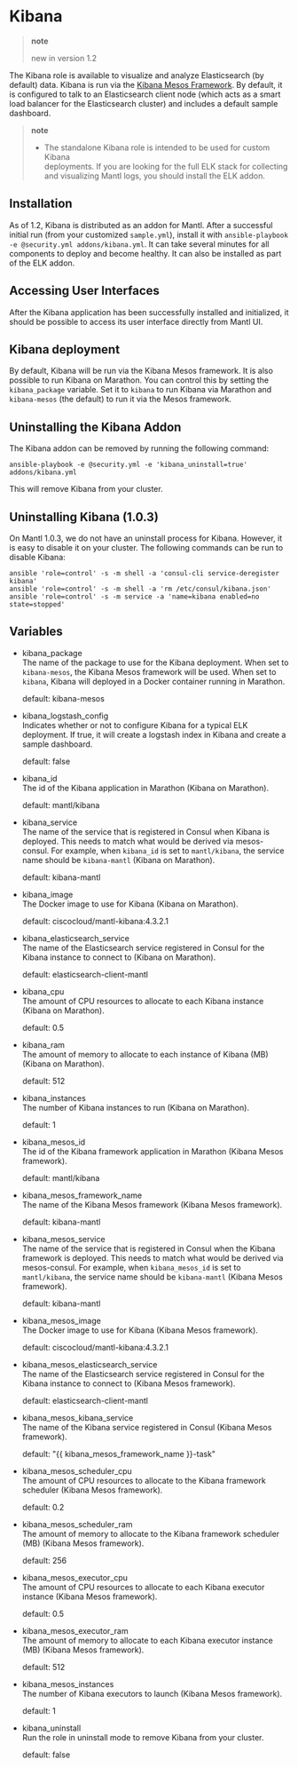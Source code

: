 # Kibana

> **note**
> 
> new in version 1.2

The Kibana role is available to visualize and analyze Elasticsearch (by
default) data. Kibana is run via the [Kibana Mesos
Framework](https://github.com/mesos/kibana). By default, it is
configured to talk to an Elasticsearch client node (which acts as a
smart load balancer for the Elasticsearch cluster) and includes a
default sample dashboard.

> **note**
> 
>   - The standalone Kibana role is intended to be used for custom
>     Kibana  
>     deployments. If you are looking for the full ELK stack for
>     collecting and visualizing Mantl logs, you should install the ELK
>     addon.

## Installation

As of 1.2, Kibana is distributed as an addon for Mantl. After a
successful initial run (from your customized `sample.yml`), install it
with `ansible-playbook -e @security.yml addons/kibana.yml`. It can take
several minutes for all components to deploy and become healthy. It can
also be installed as part of the ELK addon.

## Accessing User Interfaces

After the Kibana application has been successfully installed and
initialized, it should be possible to access its user interface directly
from Mantl UI.

## Kibana deployment

By default, Kibana will be run via the Kibana Mesos framework. It is
also possible to run Kibana on Marathon. You can control this by setting
the `kibana_package` variable. Set it to `kibana` to run Kibana via
Marathon and `kibana-mesos` (the default) to run it via the Mesos
framework.

## Uninstalling the Kibana Addon

The Kibana addon can be removed by running the following
command:

``` sourceCode shell
ansible-playbook -e @security.yml -e 'kibana_uninstall=true' addons/kibana.yml
```

This will remove Kibana from your cluster.

## Uninstalling Kibana (1.0.3)

On Mantl 1.0.3, we do not have an uninstall process for Kibana. However,
it is easy to disable it on your cluster. The following commands can be
run to disable
Kibana:

``` sourceCode shell
ansible 'role=control' -s -m shell -a 'consul-cli service-deregister kibana'
ansible 'role=control' -s -m shell -a 'rm /etc/consul/kibana.json'
ansible 'role=control' -s -m service -a 'name=kibana enabled=no state=stopped'
```

## Variables

  - kibana\_package  
    The name of the package to use for the Kibana deployment. When set
    to `kibana-mesos`, the Kibana Mesos framework will be used. When set
    to `kibana`, Kibana will deployed in a Docker container running in
    Marathon.
    
    default: kibana-mesos

  - kibana\_logstash\_config  
    Indicates whether or not to configure Kibana for a typical ELK
    deployment. If true, it will create a logstash index in Kibana and
    create a sample dashboard.
    
    default: false

  - kibana\_id  
    The id of the Kibana application in Marathon (Kibana on Marathon).
    
    default: mantl/kibana

  - kibana\_service  
    The name of the service that is registered in Consul when Kibana is
    deployed. This needs to match what would be derived via
    mesos-consul. For example, when `kibana_id` is set to
    `mantl/kibana`, the service name should be `kibana-mantl` (Kibana on
    Marathon).
    
    default: kibana-mantl

  - kibana\_image  
    The Docker image to use for Kibana (Kibana on Marathon).
    
    default: ciscocloud/mantl-kibana:4.3.2.1

  - kibana\_elasticsearch\_service  
    The name of the Elasticsearch service registered in Consul for the
    Kibana instance to connect to (Kibana on Marathon).
    
    default: elasticsearch-client-mantl

  - kibana\_cpu  
    The amount of CPU resources to allocate to each Kibana instance
    (Kibana on Marathon).
    
    default: 0.5

  - kibana\_ram  
    The amount of memory to allocate to each instance of Kibana (MB)
    (Kibana on Marathon).
    
    default: 512

  - kibana\_instances  
    The number of Kibana instances to run (Kibana on Marathon).
    
    default: 1

  - kibana\_mesos\_id  
    The id of the Kibana framework application in Marathon (Kibana Mesos
    framework).
    
    default: mantl/kibana

  - kibana\_mesos\_framework\_name  
    The name of the Kibana Mesos framework (Kibana Mesos framework).
    
    default: kibana-mantl

  - kibana\_mesos\_service  
    The name of the service that is registered in Consul when the Kibana
    framework is deployed. This needs to match what would be derived via
    mesos-consul. For example, when `kibana_mesos_id` is set to
    `mantl/kibana`, the service name should be `kibana-mantl` (Kibana
    Mesos framework).
    
    default: kibana-mantl

  - kibana\_mesos\_image  
    The Docker image to use for Kibana (Kibana Mesos framework).
    
    default: ciscocloud/mantl-kibana:4.3.2.1

  - kibana\_mesos\_elasticsearch\_service  
    The name of the Elasticsearch service registered in Consul for the
    Kibana instance to connect to (Kibana Mesos framework).
    
    default: elasticsearch-client-mantl

  - kibana\_mesos\_kibana\_service  
    The name of the Kibana service registered in Consul (Kibana Mesos
    framework).
    
    default: "{{ kibana\_mesos\_framework\_name }}-task"

  - kibana\_mesos\_scheduler\_cpu  
    The amount of CPU resources to allocate to the Kibana framework
    scheduler (Kibana Mesos framework).
    
    default: 0.2

  - kibana\_mesos\_scheduler\_ram  
    The amount of memory to allocate to the Kibana framework scheduler
    (MB) (Kibana Mesos framework).
    
    default: 256

  - kibana\_mesos\_executor\_cpu  
    The amount of CPU resources to allocate to each Kibana executor
    instance (Kibana Mesos framework).
    
    default: 0.5

  - kibana\_mesos\_executor\_ram  
    The amount of memory to allocate to each Kibana executor instance
    (MB) (Kibana Mesos framework).
    
    default: 512

  - kibana\_mesos\_instances  
    The number of Kibana executors to launch (Kibana Mesos framework).
    
    default: 1

  - kibana\_uninstall  
    Run the role in uninstall mode to remove Kibana from your cluster.
    
    default: false

